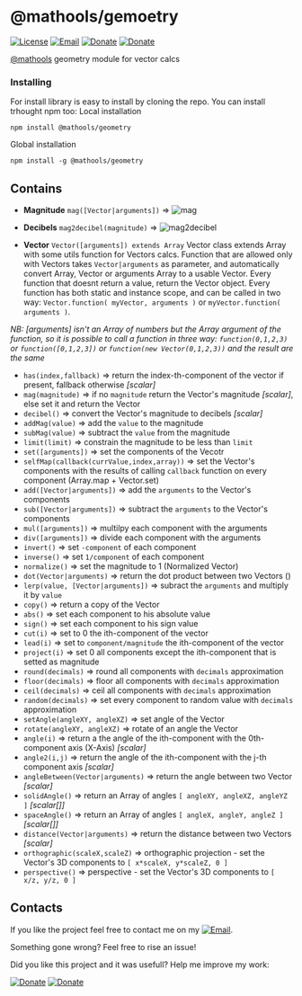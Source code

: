 # @mathools/gemoetry
[![License](https://img.shields.io/badge/License-MIT-1a237e.svg)](./LICENSE)
[![Email](https://img.shields.io/badge/Contact-email-00897b.svg)](mailto:daniele.domenichelli.5+ddomen@gmail.com)
[![Donate](https://img.shields.io/badge/Donate-PayPal-4caf50.svg)](https://www.paypal.com/cgi-bin/webscr?cmd=_donations&business=6QCNG6UMSRCPC&lc=GB&item_name=ddomen&item_number=aoop&no_note=0&cn=Add%20a%20message%3a&no_shipping=2&currency_code=EUR&bn=PP%2dDonationsBF%3abtn_donate_SM%2egif%3aNonHosted)
[![Donate](https://img.shields.io/badge/Donate-bitcoin-4caf50.svg)](https://blockchain.info/payment_request?address=1FTkcYbdwsHEbJBS3c1xD62KKCKskT14AE&amount_local=5&currency=EUR&nosavecurrency=true&message=ddomen%20software)

[@mathools](https://github.com/ddomen/mathools) geometry module for vector calcs

### Installing
For install library is easy to install by cloning the repo.
You can install trhought npm too:
Local installation
```
npm install @mathools/geometry
```
Global installation
```
npm install -g @mathools/geometry
```

## Contains
* **Magnitude** `mag([Vector|arguments])` => ![mag](http://latex.codecogs.com/gif.latex?\sqrt{\sum_{Vector}^{v}v^{2}})

* **Decibels** `mag2decibel(magnitude)` => ![mag2decibel](http://latex.codecogs.com/gif.latex?20&space;\cdot&space;log_{10}(magnitude))

* **Vector** `Vector([arguments]) extends Array`
Vector class extends Array with some utils function for Vectors calcs. Function that are allowed only with Vectors takes `Vector|arguments` as parameter, and automatically convert Array, Vector or arguments Array to a usable Vector. Every function that doesnt return a value, return the Vector object. Every function has both static and instance scope, and can be called in two way: `Vector.function( myVector, arguments )` or `myVector.function( arguments )`.

*NB: [arguments] isn't an Array of numbers but the Array argument of the function, so it is possible to call a function in three way: `function(0,1,2,3)` or `function([0,1,2,3])` or `function(new Vector(0,1,2,3))` and the result are the same*

  * `has(index,fallback)` => return the index-th-component of the vector if present, fallback otherwise *[scalar]*
  * `mag(magnitude)` => if no `magnitude` return the Vector's magnitude *[scalar]*, else set it and return the Vector
  * `decibel()` => convert the Vector's magnitude to decibels *[scalar]*
  * `addMag(value)` => add the `value` to the magnitude
  * `subMag(value)` => subtract the `value` from the magnitude
  * `limit(limit)` => constrain the magnitude to be less than `limit`
  * `set([arguments])` => set the components of the Vecotr
  * `selfMap(callback(currValue,index,array))` => set the Vector's components with the results of calling `callback` function on every component (Array.map + Vector.set)
  * `add([Vector|arguments])` => add the `arguments` to the Vector's components
  * `sub([Vector|arguments])` => subtract the `arguments` to the Vector's components
  * `mul([arguments])` => multilpy each component with the arguments
  * `div([arguments])` => divide each component with the arguments
  * `invert()` => set `-component` of each component
  * `inverse()` => set `1/component` of each component
  * `normalize()` => set the magnitude to 1 (Normalized Vector)
  * `dot(Vector|arguments)` => return the dot product between two Vectors ()
  * `lerp(value, [Vector|arguments])` => subract the `arguments` and multiply it by `value`
  * `copy()` => return a copy of the Vector
  * `abs()` => set each component to his absolute value
  * `sign()` => set each component to his sign value
  * `cut(i)` => set to 0 the ith-component of the vector
  * `lead(i)` => set to `component/magnitude` the ith-component of the vector
  * `project(i)` => set 0 all components except the ith-component that is setted as magnitude
  * `round(decimals)` => round all components with `decimals` approximation
  * `floor(decimals)` => floor all components with `decimals` approximation
  * `ceil(decimals)` => ceil all components with `decimals` approximation
  * `random(decimals)` => set every component to random value with `decimals` approximation
  * `setAngle(angleXY, angleXZ)` => set angle of the Vector
  * `rotate(angleXY, angleXZ)` => rotate of an angle the Vector
  * `angle(i)` => return a the angle of the ith-component with the 0th-component axis (X-Axis) *[scalar]*
  * `angle2(i,j)` => return the angle of the ith-component with the j-th component axis *[scalar]*
  * `angleBetween(Vector|arguments)` => return the angle between two Vector *[scalar]*
  * `solidAngle()` => return an Array of angles `[ angleXY, angleXZ, angleYZ ]` *[scalar[]]*
  * `spaceAngle()` => return an Array of angles `[ angleX, angleY, angleZ ]` *[scalar[]]*
  * `distance(Vector|arguments)` => return the distance between two Vectors *[scalar]*
  * `orthographic(scaleX,scaleZ)` => orthographic projection - set the Vector's 3D components to `[ x*scaleX, y*scaleZ, 0 ]`
  * `perspective()` => perspective - set the Vector's 3D components to `[ x/z, y/z, 0 ]`

  ## Contacts
  If you like the project feel free to contact me on my [![Email](https://img.shields.io/badge/Contact-email-00897b.svg)](mailto:daniele.domenichelli.5+ddomen@gmail.com).

  Something gone wrong? Feel free to rise an issue!

  Did you like this project and it was usefull? Help me improve my work:

  [![Donate](https://img.shields.io/badge/Donate-PayPal-4caf50.svg)](https://www.paypal.com/cgi-bin/webscr?cmd=_donations&business=6QCNG6UMSRCPC&lc=GB&item_name=ddomen&item_number=aoop&no_note=0&cn=Add%20a%20message%3a&no_shipping=2&currency_code=EUR&bn=PP%2dDonationsBF%3abtn_donate_SM%2egif%3aNonHosted)
  [![Donate](https://img.shields.io/badge/Donate-bitcoin-4caf50.svg)](https://blockchain.info/payment_request?address=1FTkcYbdwsHEbJBS3c1xD62KKCKskT14AE&amount_local=5&currency=EUR&nosavecurrency=true&message=ddomen%20software)

